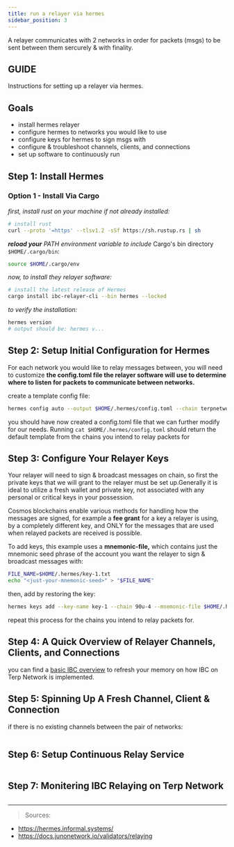 ```yaml
---
title: run a relayer via hermes
sidebar_position: 3
---
```


A relayer communicates with 2 networks in order for packets (msgs) to be sent between them sercurely & with finality.

## GUIDE
Instructions for setting up a relayer via hermes.

## Goals

- install hermes relayer
- configure hermes to networks you would like to use
- configure keys for hermes to sign msgs with
- configure & troubleshoot channels, clients, and connections
- set up software to continuously run

## Step 1: Install Hermes

### Option 1 - Install Via Cargo

*first, install rust on your machine if not already installed:*

```bash
# install rust 
curl --proto '=https' --tlsv1.2 -sSf https://sh.rustup.rs | sh
```

***reload your** PATH environment variable to include* Cargo's bin directory `$HOME/.cargo/bin`:

```bash
source $HOME/.cargo/env
```

*now, to install they relayer software:*

```bash
# install the latest release of Hermes
cargo install ibc-relayer-cli --bin hermes --locked
```

*to verify the installation:*

```bash
hermes version
# output should be: hermes v...
```

## Step 2: Setup Initial Configuration for Hermes

For each network you would like to relay messages between, you will need to customize **the config.toml file the relayer software will use to determine where to listen for packets to communicate between networks.**

create a template config file:

```bash
hermes config auto --output $HOME/.hermes/config.toml --chain terpnetwork secretnetwork
```

you should have now created a config.toml file that we can further modify for our needs. Running `cat $HOME/.hermes/config.toml` should return the default template from the chains you intend to relay packets for



## Step 3: Configure Your Relayer Keys

Your relayer will need to sign & broadcast messages on chain, so first the private keys that we will grant to the relayer must be set up.Generally it is ideal to utilize a fresh wallet and private key, not associated with any personal or critical keys in your possession.

Cosmos blockchains enable various methods for handling how the messages are signed, for example a **fee grant** for a key a relayer is using, by a completely different key, and ONLY for the messages that are used when relayed packets are received is possible.


To add keys, this example uses a **mnemonic-file,** which contains just the mnemonic seed phrase of the account you want the relayer to sign & broadcast messages with:

```bash
FILE_NAME=$HOME/.hermes/key-1.txt
echo "<just-your-mnemonic-seed>" > "$FILE_NAME"
```

then, add by restoring the key:

```bash
hermes keys add --key-name key-1 --chain 90u-4 --mnemonic-file $HOME/.hermes/key-1.txt
```

repeat this process for the chains you intend to relay packets for.

## Step 4: A Quick Overview of Relayer Channels, Clients, and Connections

you can find a [basic IBC overview](./basic-ibc-overview) to refresh your memory on how IBC on Terp Network is implemented.

## Step 5: Spinning Up A Fresh Channel, Client & Connection

if there is no existing channels between the pair of networks:
```sh

```

## Step 6: Setup Continuous Relay Service

```sh

```

## Step 7: Monitering IBC Relaying on Terp Network

```sh

```
___
> Sources:
* https://hermes.informal.systems/
* https://docs.junonetwork.io/validators/relaying
>